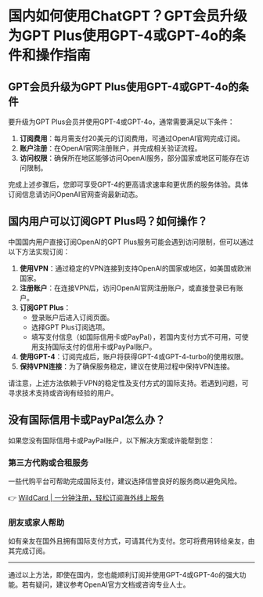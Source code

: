 # 国内如何使用ChatGPT？GPT会员升级为GPT Plus使用GPT-4或GPT-4o的条件和操作指南

## GPT会员升级为GPT Plus使用GPT-4或GPT-4o的条件

要升级为GPT Plus会员并使用GPT-4或GPT-4o，通常需要满足以下条件：

1. **订阅费用**：每月需支付20美元的订阅费用，可通过OpenAI官网完成订阅。
2. **账户注册**：在OpenAI官网注册账户，并完成相关验证流程。
3. **访问权限**：确保所在地区能够访问OpenAI服务，部分国家或地区可能存在访问限制。

完成上述步骤后，您即可享受GPT-4的更高请求速率和更优质的服务体验。具体订阅信息请访问OpenAI官网查询最新动态。

## 国内用户可以订阅GPT Plus吗？如何操作？

中国国内用户直接订阅OpenAI的GPT Plus服务可能会遇到访问限制，但可以通过以下方法实现订阅：

1. **使用VPN**：通过稳定的VPN连接到支持OpenAI的国家或地区，如美国或欧洲国家。
2. **注册账户**：在连接VPN后，访问OpenAI官网注册账户，或直接登录已有账户。
3. **订阅GPT Plus**：
   - 登录账户后进入订阅页面。
   - 选择GPT Plus订阅选项。
   - 填写支付信息（如国际信用卡或PayPal），若国内支付方式不可用，可使用支持国际支付的信用卡或PayPal账户。
4. **使用GPT-4**：订阅完成后，账户将获得GPT-4或GPT-4-turbo的使用权限。
5. **保持VPN连接**：为了确保服务稳定，建议在使用过程中保持VPN连接。

请注意，上述方法依赖于VPN的稳定性及支付方式的国际支持。若遇到问题，可寻求技术支持或咨询有经验的用户。

## 没有国际信用卡或PayPal怎么办？

如果您没有国际信用卡或PayPal账户，以下解决方案或许能帮到您：

### 第三方代购或合租服务

一些代购平台可帮助完成国际支付，建议选择信誉良好的服务商以避免风险。

👉 [WildCard | 一分钟注册，轻松订阅海外线上服务](https://bbtdd.com/WildCard)

### 朋友或家人帮助

如有亲友在国外且拥有国际支付方式，可请其代为支付。您可将费用转给亲友，由其完成订阅。

---

通过以上方法，即使在国内，您也能顺利订阅并使用GPT-4或GPT-4o的强大功能。若有疑问，建议参考OpenAI官方文档或咨询专业人士。
